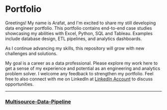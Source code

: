 # Portfolio

Greetings! My name is Arafat, and I'm excited to share my still developing data engineer portfolio. This portfolio contains end-to-end case studies showcasing my abilities with Excel, Python, SQL and Tableau.  Examples include database design, ETL pipelines, and analytics dashboards.

As I continue advancing my skills, this repository will grow with new challenges and solutions.

My goal is a career as a data professional. Please explore my work here to get a sense of my experience and potential as an engineering and analytics problem solver. I welcome any feedback to strengthen my portfolio. Feel free to also connect with me on LinkedIn at [LinkedIn Account](https://www.linkedin.com/in/arafat-ahmed-alabsi) to discuss opportunities.


-----------------------------------------------


### [Multisource-Data-Pipeline](https://github.com/ArafatAbsi/Multisource-Data-Pipeline.git)

